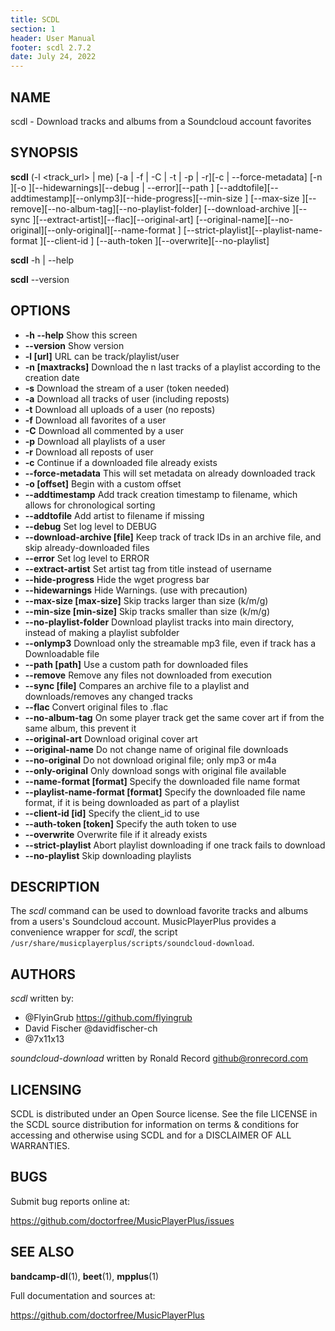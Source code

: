 ```yaml
---
title: SCDL
section: 1
header: User Manual
footer: scdl 2.7.2
date: July 24, 2022
---
```

## NAME
scdl - Download tracks and albums from a Soundcloud account favorites

## SYNOPSIS
**scdl** (-l <track_url> | me) [-a | -f | -C | -t | -p | -r][-c | --force-metadata] [-n <maxtracks>][-o <offset>][--hidewarnings][--debug | --error][--path <path>] [--addtofile][--addtimestamp][--onlymp3][--hide-progress][--min-size <size>] [--max-size <size>][--remove][--no-album-tag][--no-playlist-folder] [--download-archive <file>][--sync <file>][--extract-artist][--flac][--original-art] [--original-name][--no-original][--only-original][--name-format <format>] [--strict-playlist][--playlist-name-format <format>][--client-id <id>] [--auth-token <token>][--overwrite][--no-playlist]
    
**scdl** -h | --help

**scdl** --version

## OPTIONS

- **-h --help**                       Show this screen
- **--version**                       Show version
- **-l [url]**                        URL can be track/playlist/user
- **-n [maxtracks]**                  Download the n last tracks of a playlist according to the creation date
- **-s**                              Download the stream of a user (token needed)
- **-a**                              Download all tracks of user (including reposts)
- **-t**                              Download all uploads of a user (no reposts)
- **-f**                              Download all favorites of a user
- **-C**                              Download all commented by a user
- **-p**                              Download all playlists of a user
- **-r**                              Download all reposts of user
- **-c**                              Continue if a downloaded file already exists
- **--force-metadata**                This will set metadata on already downloaded track
- **-o [offset]**                     Begin with a custom offset
- **--addtimestamp**                  Add track creation timestamp to filename, which allows for chronological sorting
- **--addtofile**                     Add artist to filename if missing
- **--debug**                         Set log level to DEBUG
- **--download-archive [file]**       Keep track of track IDs in an archive file, and skip already-downloaded files
- **--error**                         Set log level to ERROR
- **--extract-artist**                Set artist tag from title instead of username
- **--hide-progress**                 Hide the wget progress bar
- **--hidewarnings**                  Hide Warnings. (use with precaution)
- **--max-size [max-size]**           Skip tracks larger than size (k/m/g)
- **--min-size [min-size]**           Skip tracks smaller than size (k/m/g)
- **--no-playlist-folder**            Download playlist tracks into main directory, instead of making a playlist subfolder
- **--onlymp3**                       Download only the streamable mp3 file, even if track has a Downloadable file
- **--path [path]**                   Use a custom path for downloaded files
- **--remove**                        Remove any files not downloaded from execution
- **--sync [file]**                   Compares an archive file to a playlist and downloads/removes any changed tracks
- **--flac**                          Convert original files to .flac
- **--no-album-tag**                  On some player track get the same cover art if from the same album, this prevent it
- **--original-art**                  Download original cover art
- **--original-name**                 Do not change name of original file downloads
- **--no-original**                   Do not download original file; only mp3 or m4a
- **--only-original**                 Only download songs with original file available
- **--name-format [format]**          Specify the downloaded file name format
- **--playlist-name-format [format]** Specify the downloaded file name format, if it is being downloaded as part of a playlist
- **--client-id [id]**                Specify the client_id to use
- **--auth-token [token]**            Specify the auth token to use
- **--overwrite**                     Overwrite file if it already exists
- **--strict-playlist**               Abort playlist downloading if one track fails to download
- **--no-playlist**                   Skip downloading playlists

## DESCRIPTION

The *scdl* command can be used to download favorite tracks and albums from a users's Soundcloud account. MusicPlayerPlus provides a convenience wrapper for *scdl*, the script `/usr/share/musicplayerplus/scripts/soundcloud-download`.

## AUTHORS

*scdl* written by:

- @FlyinGrub https://github.com/flyingrub
- David Fischer @davidfischer-ch
- @7x11x13

*soundcloud-download* written by Ronald Record github@ronrecord.com

## LICENSING
SCDL is distributed under an Open Source license.
See the file LICENSE in the SCDL source distribution
for information on terms &amp; conditions for accessing and
otherwise using SCDL and for a DISCLAIMER OF ALL WARRANTIES.

## BUGS
Submit bug reports online at:

https://github.com/doctorfree/MusicPlayerPlus/issues

## SEE ALSO
**bandcamp-dl**(1), **beet**(1), **mpplus**(1)

Full documentation and sources at:

https://github.com/doctorfree/MusicPlayerPlus

